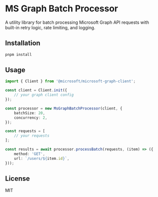 # MS Graph Batch Processor

A utility library for batch processing Microsoft Graph API requests with built-in retry logic, rate limiting, and logging.

## Installation

```bash
pnpm install
```

## Usage

```typescript
import { Client } from '@microsoft/microsoft-graph-client';

const client = Client.init({
	// your graph client config
});

const processor = new MsGraphBatchProcessor(client, {
	batchSize: 20,
	concurrency: 2,
});

const requests = [
	// your requests
];

const results = await processor.processBatch(requests, (item) => ({
	method: 'GET',
	url: `/users/${item.id}`,
}));
```

## License

MIT
